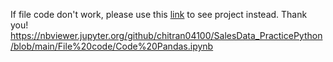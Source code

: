 If file code don't work, please use this [link](https://nbviewer.jupyter.org/github/chitran04100/SalesData_PracticePython/blob/main/File%20code/Code%20Pandas.ipynb) to see project instead. Thank you!
https://nbviewer.jupyter.org/github/chitran04100/SalesData_PracticePython/blob/main/File%20code/Code%20Pandas.ipynb

